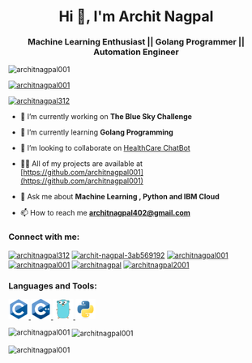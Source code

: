 <h1 align="center">Hi 👋, I'm Archit Nagpal</h1>
<h3 align="center">Machine Learning Enthusiast || Golang Programmer || Automation Engineer</h3>

<p align="left"> <img src="https://komarev.com/ghpvc/?username=architnagpal001&label=Profile%20views&color=0e75b6&style=flat" alt="architnagpal001" /> </p>

<p align="left"> <a href="https://github.com/ryo-ma/github-profile-trophy"><img src="https://github-profile-trophy.vercel.app/?username=architnagpal001" alt="architnagpal001" /></a> </p>

<p align="left"> <a href="https://twitter.com/architnagpal312" target="blank"><img src="https://img.shields.io/twitter/follow/architnagpal312?logo=twitter&style=for-the-badge" alt="architnagpal312" /></a> </p>

- 🔭 I’m currently working on **The Blue Sky Challenge**

- 🌱 I’m currently learning **Golang Programming**

- 👯 I’m looking to collaborate on [HealthCare ChatBot](https://github.com/architnagpal001/HealthCare-Chatbot-with-IBM-Cloud-and-Watson-Assistant)

- 👨‍💻 All of my projects are available at [https://github.com/architnagpal001](https://github.com/architnagpal001)

- 💬 Ask me about **Machine Learning , Python and IBM Cloud**

- 📫 How to reach me **architnagpal402@gmail.com**

<h3 align="left">Connect with me:</h3>
<p align="left">
<a href="https://twitter.com/architnagpal312" target="blank"><img align="center" src="https://raw.githubusercontent.com/rahuldkjain/github-profile-readme-generator/master/src/images/icons/Social/twitter.svg" alt="architnagpal312" height="30" width="40" /></a>
<a href="https://linkedin.com/in/archit-nagpal-3ab569192" target="blank"><img align="center" src="https://raw.githubusercontent.com/rahuldkjain/github-profile-readme-generator/master/src/images/icons/Social/linked-in-alt.svg" alt="archit-nagpal-3ab569192" height="30" width="40" /></a>
<a href="https://kaggle.com/architnagpal001" target="blank"><img align="center" src="https://raw.githubusercontent.com/rahuldkjain/github-profile-readme-generator/master/src/images/icons/Social/kaggle.svg" alt="architnagpal001" height="30" width="40" /></a>
<a href="https://instagram.com/architnagpal001" target="blank"><img align="center" src="https://raw.githubusercontent.com/rahuldkjain/github-profile-readme-generator/master/src/images/icons/Social/instagram.svg" alt="architnagpal001" height="30" width="40" /></a>
<a href="https://www.youtube.com/c/architnagpal" target="blank"><img align="center" src="https://raw.githubusercontent.com/rahuldkjain/github-profile-readme-generator/master/src/images/icons/Social/youtube.svg" alt="architnagpal" height="30" width="40" /></a>
<a href="https://www.hackerrank.com/architnagpal2001" target="blank"><img align="center" src="https://raw.githubusercontent.com/rahuldkjain/github-profile-readme-generator/master/src/images/icons/Social/hackerrank.svg" alt="architnagpal2001" height="30" width="40" /></a>
</p>

<h3 align="left">Languages and Tools:</h3>
<p align="left"> <a href="https://www.cprogramming.com/" target="_blank" rel="noreferrer"> <img src="https://raw.githubusercontent.com/devicons/devicon/master/icons/c/c-original.svg" alt="c" width="40" height="40"/> </a> <a href="https://www.w3schools.com/cpp/" target="_blank" rel="noreferrer"> <img src="https://raw.githubusercontent.com/devicons/devicon/master/icons/cplusplus/cplusplus-original.svg" alt="cplusplus" width="40" height="40"/> </a> <a href="https://golang.org" target="_blank" rel="noreferrer"> <img src="https://raw.githubusercontent.com/devicons/devicon/master/icons/go/go-original.svg" alt="go" width="40" height="40"/> </a> <a href="https://www.python.org" target="_blank" rel="noreferrer"> <img src="https://raw.githubusercontent.com/devicons/devicon/master/icons/python/python-original.svg" alt="python" width="40" height="40"/> </a> </p>

<p><img align="left" src="https://github-readme-stats.vercel.app/api/top-langs?username=architnagpal001&show_icons=true&locale=en&layout=compact" alt="architnagpal001" /></p>

<p>&nbsp;<img align="center" src="https://github-readme-stats.vercel.app/api?username=architnagpal001&show_icons=true&locale=en" alt="architnagpal001" /></p>

<p><img align="center" src="https://github-readme-streak-stats.herokuapp.com/?user=architnagpal001&" alt="architnagpal001" /></p>
